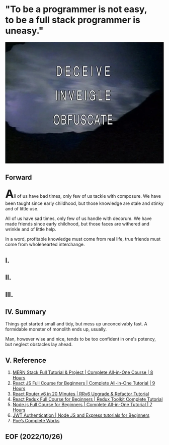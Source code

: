 # "To be a programmer is not easy, <br />to be a full stack programmer is uneasy."

[![alt DECEIVE, INVEIGLE, OBFUSCATE](img/DECEIVE_INVEIGLE_OBFUSCATE.jpg)](https://www.reddit.com/r/XFiles/comments/e8x2ba/deceive_inveigle_obfuscate/)


## Forward
<span style="font-size: 36px; font-weight: bold;">A</span>ll of us have bad times, only few of us tackle with composure. We have been taught since early childhood, but those knowledge are stale and stinky and of little use. 

All of us have sad times, only few of us handle with decorum. We have made friends since early
childhood, but those faces are withered and wrinkle and of little help. 

In a word, profitable knowledge must come from real life, true friends must come from wholehearted interchange.


## I. 


## II. 


## III. 


## IV. Summary 
Things get started small and tidy, but mess up unconceivably fast. A formidable monster of monolith ends up, usually.


Man, however wise and nice, tends to be too confident in one's potency, but neglect obstacles lay ahead. 


## V. Reference
1. [MERN Stack Full Tutorial & Project | Complete All-in-One Course | 8 Hours](https://youtu.be/CvCiNeLnZ00)
2. [React JS Full Course for Beginners | Complete All-in-One Tutorial | 9 Hours](https://youtu.be/RVFAyFWO4go)
3. [React Router v6 in 20 Minutes | RRv6 Upgrade & Refactor Tutorial](https://youtu.be/XBRLVRjZ3CQ)
4. [React Redux Full Course for Beginners | Redux Toolkit Complete Tutorial](https://youtu.be/NqzdVN2tyvQ)
5. [Node.js Full Course for Beginners | Complete All-in-One Tutorial | 7 Hours](https://youtu.be/f2EqECiTBL8)
6. [JWT Authentication | Node JS and Express tutorials for Beginners](https://youtu.be/favjC6EKFgw)
7. [Poe’s Complete Works](https://poemuseum.org/poes-complete-works/)


## EOF (2022/10/26)

